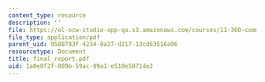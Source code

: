 ```yaml
---
content_type: resource
description: ''
file: https://ol-ocw-studio-app-qa.s3.amazonaws.com/courses/11-360-community-growth-and-land-use-planning-fall-2005/1a0e8f2f089b59ac99a1e510e5071de2_final_report.pdf
file_type: application/pdf
parent_uid: 9588783f-4234-0a27-d217-13cd63516a96
resourcetype: Document
title: final_report.pdf
uid: 1a0e8f2f-089b-59ac-99a1-e510e5071de2
---
```


